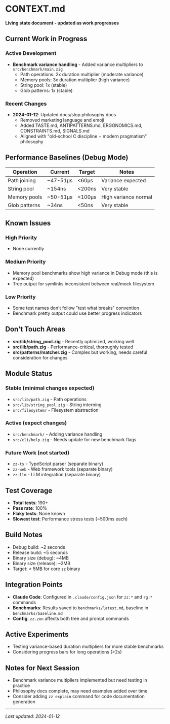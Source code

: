 # CONTEXT.md

**Living state document - updated as work progresses**

## Current Work in Progress

### Active Development
- **Benchmark variance handling** - Added variance multipliers to `src/benchmark/main.zig`
  - Path operations: 2x duration multiplier (moderate variance)
  - Memory pools: 3x duration multiplier (high variance)
  - String pool: 1x (stable)
  - Glob patterns: 1x (stable)

### Recent Changes
- **2024-01-12**: Updated docs/slop philosophy docs
  - Removed marketing language and emoji
  - Added TASTE.md, ANTIPATTERNS.md, ERGONOMICS.md, CONSTRAINTS.md, SIGNALS.md
  - Aligned with "old-school C discipline + modern pragmatism" philosophy

## Performance Baselines (Debug Mode)

| Operation | Current | Target | Notes |
|-----------|---------|--------|-------|
| Path joining | ~47-51μs | <60μs | Variance expected |
| String pool | ~154ns | <200ns | Very stable |
| Memory pools | ~50-51μs | <100μs | High variance normal |
| Glob patterns | ~34ns | <50ns | Very stable |

## Known Issues

### High Priority
- None currently

### Medium Priority
- Memory pool benchmarks show high variance in Debug mode (this is expected)
- Tree output for symlinks inconsistent between real/mock filesystem

### Low Priority
- Some test names don't follow "test what breaks" convention
- Benchmark pretty output could use better progress indicators

## Don't Touch Areas
- **src/lib/string_pool.zig** - Recently optimized, working well
- **src/lib/path.zig** - Performance-critical, thoroughly tested
- **src/patterns/matcher.zig** - Complex but working, needs careful consideration for changes

## Module Status

### Stable (minimal changes expected)
- `src/lib/path.zig` - Path operations
- `src/lib/string_pool.zig` - String interning
- `src/filesystem/` - Filesystem abstraction

### Active (expect changes)
- `src/benchmark/` - Adding variance handling
- `src/cli/help.zig` - Needs update for new benchmark flags

### Future Work (not started)
- `zz-ts` - TypeScript parser (separate binary)
- `zz-web` - Web framework tools (separate binary)
- `zz-llm` - LLM integration (separate binary)

## Test Coverage

- **Total tests**: 190+
- **Pass rate**: 100%
- **Flaky tests**: None known
- **Slowest test**: Performance stress tests (~500ms each)

## Build Notes

- Debug build: ~2 seconds
- Release build: ~5 seconds
- Binary size (debug): ~4MB
- Binary size (release): ~2MB
- Target: < 5MB for core `zz` binary

## Integration Points

- **Claude Code**: Configured in `.claude/config.json` for `zz:*` and `rg:*` commands
- **Benchmarks**: Results saved to `benchmarks/latest.md`, baseline in `benchmarks/baseline.md`
- **Config**: `zz.zon` affects both tree and prompt commands

## Active Experiments

- Testing variance-based duration multipliers for more stable benchmarks
- Considering progress bars for long operations (>2s)

## Notes for Next Session

- Benchmark variance multipliers implemented but need testing in practice
- Philosophy docs complete, may need examples added over time
- Consider adding `zz explain` command for code documentation generation

---
*Last updated: 2024-01-12*